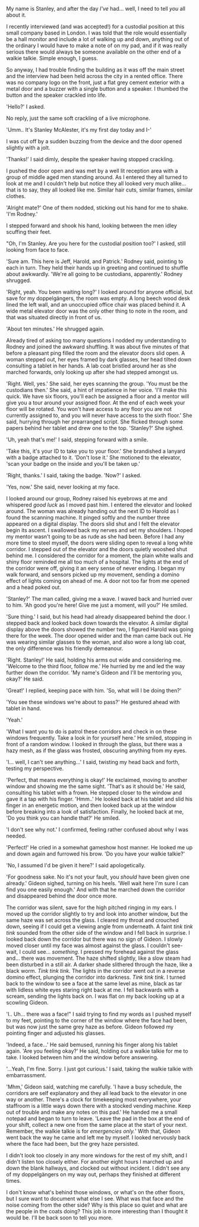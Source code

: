My name is Stanley, and after the day *I've* had... well, I need to tell *you* all about it.

I recently interviewed (and was accepted!) for a custodial position at this small company based in London. I was told that the role would essentially be a hall monitor and include a lot of walking up and down, anything out of the ordinary I would have to make a note of on my pad, and if it was really serious there would always be someone available on the other end of a walkie talkie. Simple enough, I guess.

So anyway, I had trouble finding the building as it was off the main street and the interview had been held across the city in a rented office. There was no company logo on the front, just a flat grey cement exterior with a metal door and a buzzer with a single button and a speaker. I thumbed the button and the speaker crackled into life.

'Hello?' I asked.

No reply, just the same soft crackling of a live microphone.

'Umm.. It's Stanley McAlester, it's my first day today and I-'

I was cut off by a sudden buzzing from the device and the door opened slightly with a jolt.

'Thanks!' I said dimly, despite the speaker having stopped crackling.

I pushed the door open and was met by a well lit reception area with a group of middle aged men standing around. As I entered they all turned to look at me and I couldn't help but notice they all looked very much alike... that is to say, they all looked like me. Similar hair cuts, similar frames, similar clothes.

'Alright mate?' One of them nodded, sticking out his hand for me to shake. 'I'm Rodney.'

I stepped forward and shook his hand, looking between the men idley scuffing their feet.

"Oh, I'm Stanley. Are you here for the custodial position too?' I asked, still looking from face to face.

'Sure am. This here is Jeff, Harold, and Patrick.' Rodney said, pointing to each in turn. They held their hands up in greeting and continued to shuffle about awkwardly. 'We're all going to be custodians, apparently.' Rodney shrugged.

'Right, yeah. You been waiting long?' I looked around for anyone official, but save for my doppelgängers, the room was empty. A long beech wood desk lined the left wall, and an unoccupied office chair was placed behind it. A wide metal elevator door was the only other thing to note in the room, and that was situated directly in front of us.

'About ten minutes.' He shrugged again.

Already tired of asking too many questions I nodded my understanding to Rodney and joined the awkward shuffling. It was about five minutes of that before a pleasant ping filled the room and the elevator doors slid open. A woman stepped out, her eyes framed by dark glasses, her head tilted down consulting a tablet in her hands. A lab coat bristled around her as she marched forwards, only looking up after she had stepped amongst us.

'Right. Well, yes.' She said, her eyes scanning the group. 'You must be the custodians then.' She said, a hint of impatience in her voice. 'I'll make this quick. We have six floors, you'll each be assigned a floor and a mentor will give you a tour around your assigned floor. At the end of each week your floor will be rotated. You won't have access to any floor you are not currently assigned to, and you will never have access to the sixth floor.' She said, hurrying through her prearranged script. She flicked through some papers behind her tablet and drew one to the top. 'Stanley?' She sighed.

'Uh, yeah that's me!' I said, stepping forward with a smile.

'Take this, it's your ID to take you to your floor.' She brandished a lanyard with a badge attached to it. 'Don't lose it.' She motioned to the elevator, 'scan your badge on the inside and you'll be taken up.'

'Right, thanks.' I said, taking the badge. 'Now?' I asked.

'Yes, now.' She said, never looking at my face.

I looked around our group, Rodney raised his eyebrows at me and whispered *good luck* as I moved past him. I entered the elevator and looked around. The woman was already handing out the next ID to Harold as I found the scanning machine. It pinged softly and the number three appeared on a digital display. The doors slid shut and I felt the elevator begin its ascent. I swallowed back my nerves and set my shoulders. I hoped my mentor wasn't going to be as rude as she had been. Before I had any more time to steel myself, the doors were sliding open to reveal a long white corridor. I stepped out of the elevator and the doors quietly wooshed shut behind me. I considered the corridor for a moment, the plain white walls and shiny floor reminded me all too much of a hospital. The lights at the end of the corridor were off, giving it an eery sense of never ending. I began my walk forward, and sensors picked up my movement, sending a domino effect of lights coming on ahead of me. A door not too far from me opened and a head poked out.

'Stanley?' The man called, giving me a wave. I waved back and hurried over to him. 'Ah good you're here! Give me just a moment, will you?' He smiled.

'Sure thing.' I said, but his head had already disappeared behind the door. I stepped back and looked back down towards the elevator. A similar digital display above the doors showed the number two, I figured Harold was going there for the week. The door opened wider and the man came back out. He was wearing similar glasses to the woman, and also wore a long lab coat, the only difference was his friendly demeanour.

'Right. Stanley!' He said, holding his arms out wide and considering me. 'Welcome to the third floor, follow me.' He hurried by me and led the way further down the corridor. 'My name's Gideon and I'll be mentoring you, okay?' He said.

'Great!' I replied, keeping pace with him. 'So, what will I be doing then?'

'You see these windows we're about to pass?' He gestured ahead with tablet in hand.

'Yeah.'

'What I want you to do is patrol these corridors and check in on these windows frequently. Take a look in for yourself here.' He smiled, stopping in front of a random window. I looked in through the glass, but there was a hazy mesh, as if the glass was frosted, obscuring anything from my eyes.

'I... well, I can't see anything...' I said, twisting my head back and forth, testing my perspective.

'Perfect, that means everything is okay!' He exclaimed, moving to another window and showing me the same sight. 'That's as it should be.' He said, consulting his tablet with a frown. He stepped closer to the window and gave it a tap with his finger. 'Hmm..' He looked back at his tablet and slid his finger in an energetic motion, and then looked back up at the window before breaking into a look of satisfaction. Finally, he looked back at me, 'Do you think you can handle that?' He smiled.

'I don't see why not.' I confirmed, feeling rather confused about why I was needed.

'Perfect!' He cried in a somewhat gameshow host manner. He looked me up and down again and furrowed his brow. 'Do you have your walkie talkie?'

'No, I assumed I'd be given it here?' I said apologetically.

'For goodness sake. No it's not your fault, you *should* have been given one already.' Gideon sighed, turning on his heels. 'Well wait here I'm sure I can find you one easily enough.' And with that he marched down the corridor and disappeared behind the door once more.

The corridor was silent, save for the high pitched ringing in my ears. I moved up the corridor slightly to try and look into another window, but the same haze was set across the glass. I cleared my throat and crouched down, seeing if I could get a viewing angle from underneath. A faint *tink tink tink* sounded from the other side of the window and I fell back in surprise. I looked back down the corridor but there was no sign of Gideon. I slowly moved closer until my face was almost against the glass. I couldn't see- wait, I could see... *something*. I pressed my forehead against the glass and... there was movement. The haze shifted slightly, like a slow steam had been disturbed in a still air. A darker shade slithered through the haze, like a black worm. *Tink tink tink.* The lights in the corridor went out in a reverse domino effect, plunging the corridor into darkness. *Tink tink tink.* I turned back to the window to see a face at the same level as mine, black as tar with lidless white eyes staring right back at me. I fell backwards with a scream, sending the lights back on. I was flat on my back looking up at a scowling Gideon.

'I.. Uh... there was a face!" I said trying to find my words as I pushed myself to my feet, pointing to the corner of the window where the face had been, but was now just the same grey haze as before. Gideon followed my pointing finger and adjusted his glasses.

'Indeed, a face...' He said bemused, running his finger along his tablet again. 'Are you feeling okay?' He said, holding out a walkie talkie for me to take. I looked between him and the window before answering.

'...Yeah, I'm fine. Sorry. I just got curious.' I said, taking the walkie talkie with embarrassment.

'Mhm,' Gideon said, watching me carefully. 'I have a busy schedule, the corridors are self explanatory and they all lead back to the elevator in one way or another. There's a clock for timekeeping most everywhere, your staffroom is a little ways down there with a stocked vending machine. Keep out of trouble and make any notes on this pad.' He handed me a small notepad and began to turn to leave. 'Leave the pad in the box at the end of your shift, collect a new one from the same place at the start of your next. Remember, the walkie talkie is for *emergencies only.*' With that, Gideon went back the way he came and left me by myself. I looked nervously back where the face had been, but the grey haze persisted.

I didn't look too closely in any more windows for the rest of my shift, and I didn't listen too closely either. For another eight hours I marched up and down the blank hallways, and clocked out without incident. I didn't see any of my doppelgängers on my way out, perhaps they finished at different times.

I don't know what's behind those windows, or what's on the other floors, but I sure want to document what else I see. What was that face and the noise coming from the other side? Why is this place so quiet and what are the people in the coats doing? This job is more interesting than I thought it would be. I'll be back soon to tell you more.